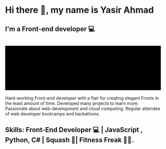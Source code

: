 # Hi there 👋, my name is Yasir Ahmad
## I'm a Front-end developer 💻
&nbsp;&nbsp;&nbsp;&nbsp;&nbsp;&nbsp; ![I'm a Front-end developer](GithubBanner.gif) 

Hard-working Front-end developer with a flair for creating elegant Fronts in the least amount of time. Developed many projects to learn more. Passionate about web-development and cloud computing. Regular attendee of web developer bootcamps and hackathons.

## Skills: Front-End Developer 💻 | JavaScript , Python, C# | Squash 🎾| Fitness Freak 🤸‍♀️.





